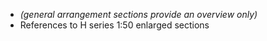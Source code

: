 - _(general arrangement sections provide an overview only)_
- References to H series <span class="highlight-red">1:50</span> enlarged sections